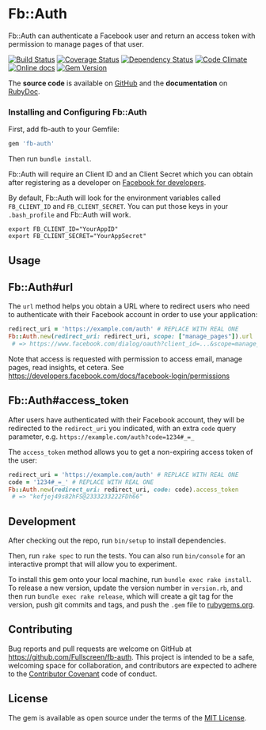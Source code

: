 # Fb::Auth

Fb::Auth can authenticate a Facebook user and return an access token with permission to manage pages of that user.

[![Build Status](http://img.shields.io/travis/Fullscreen/fb-auth/master.svg)](https://travis-ci.org/Fullscreen/fb-auth)
[![Coverage Status](http://img.shields.io/coveralls/Fullscreen/fb-auth/master.svg)](https://coveralls.io/r/Fullscreen/fb-auth)
[![Dependency Status](http://img.shields.io/gemnasium/Fullscreen/fb-auth.svg)](https://gemnasium.com/Fullscreen/fb-auth)
[![Code Climate](http://img.shields.io/codeclimate/github/Fullscreen/fb-auth.svg)](https://codeclimate.com/github/Fullscreen/fb-auth)
[![Online docs](http://img.shields.io/badge/docs-✓-green.svg)](http://www.rubydoc.info/gems/fb-auth/frames)
[![Gem Version](http://img.shields.io/gem/v/fb-auth.svg)](http://rubygems.org/gems/fb-auth)

The **source code** is available on [GitHub](https://github.com/Fullscreen/fb-auth) and the **documentation** on [RubyDoc](http://www.rubydoc.info/gems/fb-auth/frames).
### Installing and Configuring Fb::Auth

First, add fb-auth to your Gemfile:

```ruby
gem 'fb-auth'
```
Then run `bundle install`.

Fb::Auth will require an Client ID and an Client Secret which you can obtain after registering as a developer on [Facebook for developers](https://developers.facebook.com/).

By default, Fb::Auth will look for the environment variables called `FB_CLIENT_ID` and `FB_CLIENT_SECRET`. You can put those keys in your `.bash_profile` and Fb::Auth will work.

    export FB_CLIENT_ID="YourAppID"
    export FB_CLIENT_SECRET="YourAppSecret"

## Usage

Fb::Auth#url
------------

The `url` method helps you obtain a URL where to redirect users who need to
authenticate with their Facebook account in order to use your application:

```ruby
redirect_uri = 'https://example.com/auth' # REPLACE WITH REAL ONE
Fb::Auth.new(redirect_uri: redirect_uri, scope: ["manage_pages"]).url
 # => https://www.facebook.com/dialog/oauth?client_id=...&scope=manage_pages&redirect_uri=https%3A%2F%2Fexample.com%2Fauth
```

Note that access is requested with permission to access email, manage pages,
read insights, et cetera. See https://developers.facebook.com/docs/facebook-login/permissions

Fb::Auth#access_token
---------------------

After users have authenticated with their Facebook account, they will be
redirected to the `redirect_uri` you indicated, with an extra `code` query
parameter, e.g. `https://example.com/auth?code=1234#_=_`

The `access_token` method allows you to get a non-expiring access token of the user:

```ruby
redirect_uri = 'https://example.com/auth' # REPLACE WITH REAL ONE
code = '1234#_=_' # REPLACE WITH REAL ONE
Fb::Auth.new(redirect_uri: redirect_uri, code: code).access_token
 # => "kefjej49s82hFS@2333233222FDh66"
```

## Development

After checking out the repo, run `bin/setup` to install dependencies.

Then, run `rake spec` to run the tests. You can also run `bin/console` for an interactive prompt that will allow you to experiment.

To install this gem onto your local machine, run `bundle exec rake install`. To release a new version, update the version number in `version.rb`, and then run `bundle exec rake release`, which will create a git tag for the version, push git commits and tags, and push the `.gem` file to [rubygems.org](https://rubygems.org).

## Contributing

Bug reports and pull requests are welcome on GitHub at https://github.com/Fullscreen/fb-auth. This project is intended to be a safe, welcoming space for collaboration, and contributors are expected to adhere to the [Contributor Covenant](http://contributor-covenant.org) code of conduct.

## License

The gem is available as open source under the terms of the [MIT License](http://opensource.org/licenses/MIT).
